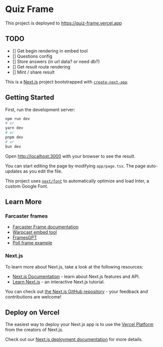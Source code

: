 # Quiz Frame

This project is deployed to https://quiz-frame.vercel.app

## TODO 

- [] Get begin rendering in embed tool
- [] Questions config
- [] Store answers (in url data? or need db?)
- [] Get result route rendering
- [] Mint / share result

This is a [Next.js](https://nextjs.org/) project bootstrapped with [`create-next-app`](https://github.com/vercel/next.js/tree/canary/packages/create-next-app).

## Getting Started

First, run the development server:

```bash
npm run dev
# or
yarn dev
# or
pnpm dev
# or
bun dev
```

Open [http://localhost:3000](http://localhost:3000) with your browser to see the result.

You can start editing the page by modifying `app/page.tsx`. The page auto-updates as you edit the file.

This project uses [`next/font`](https://nextjs.org/docs/basic-features/font-optimization) to automatically optimize and load Inter, a custom Google Font.

## Learn More

### Farcaster frames

- [Farcaster Frame documentation](https://warpcast.notion.site/Farcaster-Frames-4bd47fe97dc74a42a48d3a234636d8c5)
- [Warpcast embed tool](https://warpcast.com/~/developers/embeds)
- [FramesGPT](https://chat.openai.com/g/g-vxALnvPFA-framesgpt)
- [Poll frame example](https://github.com/farcasterxyz/fc-polls)

### Next.js

To learn more about Next.js, take a look at the following resources:

- [Next.js Documentation](https://nextjs.org/docs) - learn about Next.js features and API.
- [Learn Next.js](https://nextjs.org/learn) - an interactive Next.js tutorial.

You can check out [the Next.js GitHub repository](https://github.com/vercel/next.js/) - your feedback and contributions are welcome!

## Deploy on Vercel

The easiest way to deploy your Next.js app is to use the [Vercel Platform](https://vercel.com/new?utm_medium=default-template&filter=next.js&utm_source=create-next-app&utm_campaign=create-next-app-readme) from the creators of Next.js.

Check out our [Next.js deployment documentation](https://nextjs.org/docs/deployment) for more details.
